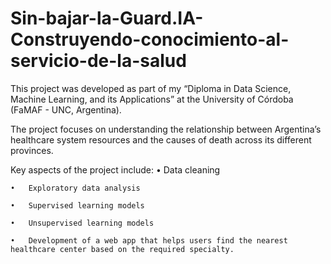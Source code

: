# Sin-bajar-la-Guard.IA-Construyendo-conocimiento-al-servicio-de-la-salud
This project was developed as part of my “Diploma in Data Science, Machine Learning, and its Applications” at the University of Córdoba (FaMAF - UNC, Argentina).

The project focuses on understanding the relationship between Argentina’s healthcare system resources and the causes of death across its different provinces.

Key aspects of the project include:
	•	Data cleaning
 
	•	Exploratory data analysis

 	•	Supervised learning models
	
 	•	Unsupervised learning models
	
 	•	Development of a web app that helps users find the nearest healthcare center based on the required specialty.
